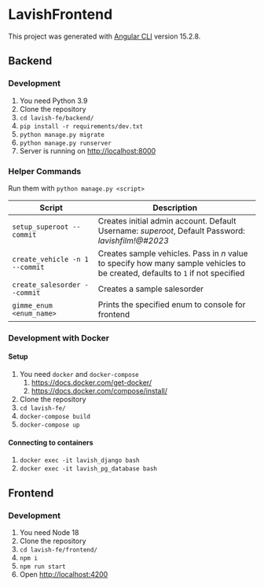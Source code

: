 # LavishFrontend

This project was generated with [Angular CLI](https://github.com/angular/angular-cli) version 15.2.8.

## Backend

### Development

1. You need Python 3.9
1. Clone the repository
1. `cd lavish-fe/backend/`
1. `pip install -r requirements/dev.txt`
1. `python manage.py migrate`
1. `python manage.py runserver`
1. Server is running on <http://localhost:8000>

### Helper Commands

Run them with `python manage.py <script>`

| Script | Description |
| ------------- | ------------- |
| `setup_superoot --commit` | Creates initial admin account. Default Username: _superoot_, Default Password: _lavishfilm!@#2023_ |
| `create_vehicle -n 1 --commit` | Creates sample vehicles. Pass in _n_ value to specify how many sample vehicles to be created, defaults to `1` if not specified |
| `create_salesorder --commit` | Creates a sample salesorder |
| `gimme_enum <enum_name>` | Prints the specified enum to console for frontend |


### Development with Docker

#### Setup

1. You need `docker` and `docker-compose`
    1. <https://docs.docker.com/get-docker/>
    1. <https://docs.docker.com/compose/install/>
1. Clone the repository
1. `cd lavish-fe/`
1. `docker-compose build`
1. `docker-compose up`

#### Connecting to containers

1. `docker exec -it lavish_django bash`
1. `docker exec -it lavish_pg_database bash`


## Frontend

### Development

1. You need Node 18
1. Clone the repository
1. `cd lavish-fe/frontend/`
1. `npm i`
1. `npm run start`
1. Open <http://localhost:4200>

